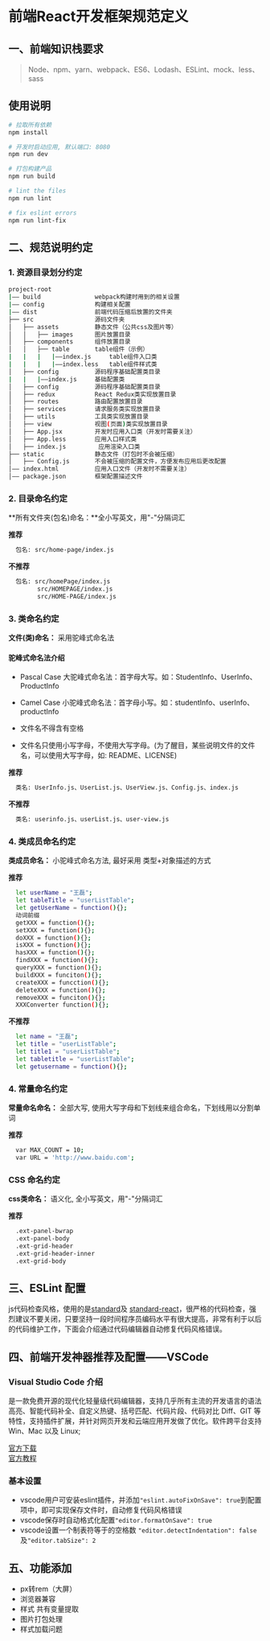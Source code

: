 # 前端React开发框架规范定义

## 一、前端知识栈要求

> Node、npm、yarn、webpack、ES6、Lodash、ESLint、mock、less、sass  

## 使用说明

```bash
# 拉取所有依赖
npm install

# 开发时启动应用, 默认端口: 8080
npm run dev

# 打包构建产品
npm run build

# lint the files
npm run lint

# fix eslint errors
npm run lint-fix
```
## 二、规范说明约定

### 1. 资源目录划分约定

```bash
project-root
|—— build               webpack构建时用到的相关设置
|—— config              构建相关配置              
|—— dist                前端代码压缩后放置的文件夹
├── src                 源码文件夹
│   ├── assets          静态文件（公共css及图片等）
│   │   ├── images      图片放置目录
│   ├── components      组件放置目录
│   │   ├── table       table组件（示例）
|   |   |   |——index.js     table组件入口类
|   |   |   |——index.less   table组件样式类
│   ├── config          源码程序基础配置类目录
|   |   |——index.js     基础配置类
│   ├── config          源码程序基础配置类目录
│   ├── redux           React Redux类实现放置目录
│   ├── routes          路由配置放置目录
│   ├── services        请求服务类实现放置目录
│   ├── utils           工具类实现放置目录
│   ├── view            视图(页面)类实现放置目录
│   ├── App.jsx         开发时应用入口类（开发时需要关注）
│   ├── App.less        应用入口样式类
│   ├── index.js         应用渲染入口类
├── static              静态文件（打包时不会被压缩）
│   ├── Config.js       不会被压缩的配置文件，方便发布应用后更改配置
│—— index.html          应用入口文件（开发时不需要关注）
│—— package.json        框架配置描述文件
```

### 2. 目录命名约定

**所有文件夹(包名)命名：**全小写英文，用"-"分隔词汇  

**推荐**
```bash
  包名: src/home-page/index.js
```
**不推荐**
```bash
  包名: src/homePage/index.js
        src/HOMEPAGE/index.js
        src/HOME-PAGE/index.js
```
### 3. 类命名约定

**文件(类)命名：** 采用驼峰式命名法

#### 驼峰式命名法介绍  
  
  * Pascal Case 大驼峰式命名法：首字母大写。如：StudentInfo、UserInfo、ProductInfo

  * Camel Case 小驼峰式命名法：首字母小写。如：studentInfo、userInfo、productInfo

  * 文件名不得含有空格

  * 文件名只使用小写字母，不使用大写字母。(为了醒目，某些说明文件的文件名，可以使用大写字母，如: README、LICENSE)

**推荐**
```bash
  类名: UserInfo.js、UserList.js、UserView.js、Config.js、index.js
```
**不推荐**
```bash
  类名: userinfo.js、userList.js、user-view.js
```

### 4. 类成员命名约定

**类成员命名：** 小驼峰式命名方法, 最好采用 类型+对象描述的方式  

**推荐**

```bash
  let userName = "王磊";
  let tableTitle = "userListTable";
  let getUserName = function(){};  
  动词前缀
  getXXX = function(){};
  setXXX = function(){};
  doXXX = function(){};
  isXXX = function(){};
  hasXXX = function(){};
  findXXX = function(){};
  queryXXX = function(){};
  buildXXX = funciton(){};
  createXXX = funcction(){};
  deleteXXX = function(){};
  removeXXX = funciton(){};
  XXXConverter function(){};
```
**不推荐**
```bash
  let name = "王磊";
  let title = "userListTable";
  let title1 = "userListTable";
  let tabletitle = "userListTable";
  let getusername = function(){};
```

### 4. 常量命名约定

**常量命名命名：** 全部大写, 使用大写字母和下划线来组合命名，下划线用以分割单词

**推荐**
```bash
  var MAX_COUNT = 10;
  var URL = 'http://www.baidu.com';
```

### CSS 命名约定

**css类命名：** 语义化, 全小写英文，用"-"分隔词汇

**推荐**
```bash
  .ext-panel-bwrap
  .ext-panel-body
  .ext-grid-header
  .ext-grid-header-inner
  .ext-grid-body
```
## 三、ESLint 配置  

  js代码检查风格，使用的是[standard](https://github.com/feross/standard/blob/master/RULES.md#javascript-standard-style)及 [standard-react](https://github.com/feross/eslint-config-standard-react)，很严格的代码检查，强烈建议不要关闭，只要坚持一段时间程序员编码水平有很大提高，非常有利于以后的代码维护工作，下面会介绍通过代码编辑器自动修复代码风格错误。

## 四、前端开发神器推荐及配置——VSCode

### Visual Studio Code 介绍

  是一款免费开源的现代化轻量级代码编辑器，支持几乎所有主流的开发语言的语法高亮、智能代码补全、自定义热键、括号匹配、代码片段、代码对比 Diff、GIT 等特性，支持插件扩展，并针对网页开发和云端应用开发做了优化。软件跨平台支持 Win、Mac 以及 Linux;

  [官方下载](https://code.visualstudio.com/)  
  [官方教程](https://code.visualstudio.com/docs/nodejs/reactjs-tutorial)  

### 基本设置

  - vscode用户可安装eslint插件，并添加`"eslint.autoFixOnSave": true`到配置项中，即可实现保存文件时，自动修复代码风格错误
  - vscode保存时自动格式化配置`"editor.formatOnSave": true`
  - vscode设置一个制表符等于的空格数 `"editor.detectIndentation": false`及`"editor.tabSize": 2`


## 五、功能添加
 
 - px转rem（大屏）
 - 浏览器兼容
 - 样式 共有变量提取
 - 图片打包处理
 - 样式加载问题
 


  
